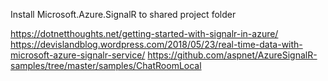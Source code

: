 Install Microsoft.Azure.SignalR to shared project folder

https://dotnetthoughts.net/getting-started-with-signalr-in-azure/
https://devislandblog.wordpress.com/2018/05/23/real-time-data-with-microsoft-azure-signalr-service/
https://github.com/aspnet/AzureSignalR-samples/tree/master/samples/ChatRoomLocal